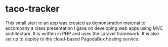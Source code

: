 taco-tracker
============

This small start to an app was created as demonstration material to accompany a class presentation I gave on developing web apps using MVC architecture. It is written in PHP and uses the Laravel framework. It is also set up to deploy to the cloud-based PagodaBox hosting service.
